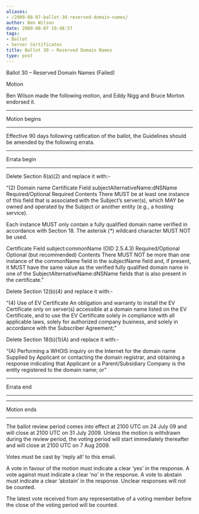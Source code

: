 ```yaml
---
aliases:
- /2009-08-07-ballot-30-reserved-domain-names/
author: Ben Wilson
date: 2009-08-07 19:48:57
tags:
- Ballot
- Server Certificates
title: Ballot 30 – Reserved Domain Names
type: post
---
```


Ballot 30 – Reserved Domain Names (Failed)

Motion

Ben Wilson made the following motion, and Eddy Nigg and Bruce Morton endorsed it.

______________________________________________________________________

Motion begins

______________________________________________________________________

Effective 90 days following ratification of the ballot, the Guidelines should be amended by the following errata.

______________________________________________________________________

Errata begin

______________________________________________________________________

Delete Section 6(a)(2) and replace it with:-

“(2) Domain name Certificate Field subjectAlternativeName:dNSName Required/Optional Required Contents There MUST be at least one instance of this field that is associated with the Subject’s server(s), which MAY be owned and operated by the Subject or another entity (e.g., a hosting service).

Each instance MUST only contain a fully qualified domain name verified in accordance with Section 18. The asterisk (\*) wildcard character MUST NOT be used.

Certificate Field subject:commonName (OID 2.5.4.3) Required/Optional Optional (but recommended) Contents There MUST NOT be more than one instance of the commonName field in the subjectName field and, if present, it MUST have the same value as the verified fully qualified domain name in one of the SubjectAlternativeName:dNSName fields that is also present in the certificate.”

Delete Section 12(b)(4) and replace it with:-

“(4) Use of EV Certificate An obligation and warranty to install the EV Certificate only on server(s) accessible at a domain name listed on the EV Certificate, and to use the EV Certificate solely in compliance with all applicable laws, solely for authorized company business, and solely in accordance with the Subscriber Agreement;”

Delete Section 18(b)(1)(A) and replace it with:-

“(A) Performing a WHOIS inquiry on the Internet for the domain name Supplied by Applicant or contacting the domain registrar, and obtaining a response indicating that Applicant or a Parent/Subsidiary Company is the entity registered to the domain name; or”

______________________________________________________________________

Errata end

______________________________________________________________________

______________________________________________________________________

Motion ends

______________________________________________________________________

The ballot review period comes into effect at 2100 UTC on 24 July 09 and will close at 2100 UTC on 31 July 2009. Unless the motion is withdrawn during the review period, the voting period will start immediately thereafter and will close at 2100 UTC on 7 Aug 2009.

Votes must be cast by ‘reply all’ to this email.

A vote in favour of the motion must indicate a clear ‘yes’ in the response. A vote against must indicate a clear ‘no’ in the response. A vote to abstain must indicate a clear ‘abstain’ in the response. Unclear responses will not be counted.

The latest vote received from any representative of a voting member before the close of the voting period will be counted.